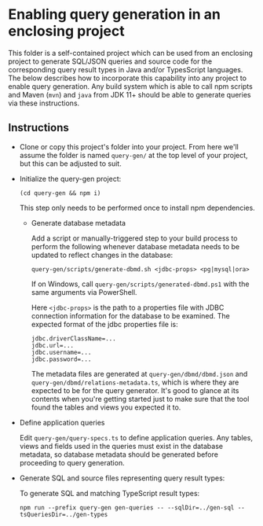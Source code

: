 # Enabling query generation in an enclosing project

This folder is a self-contained project which can be used from an enclosing project to
generate SQL/JSON queries and source code for the corresponding query result types in
Java and/or TypesScript languages. The below describes how to incorporate this
capability into any project to enable query generation. Any build system which is able
to call npm scripts and Maven (`mvn`) and `java` from JDK 11+ should be able to generate
queries via these instructions.

## Instructions

- Clone or copy this project's folder into your project. From here we'll assume the folder
  is named `query-gen/` at the top level of your project, but this can be adjusted to suit.

- Initialize the query-gen project:
  ```
  (cd query-gen && npm i)
  ```
  This step only needs to be performed once to install npm dependencies.

  - Generate database metadata

    Add a script or manually-triggered step to your build process to perform the following whenever
    database metadata needs to be updated to reflect changes in the database:
    ```console
    query-gen/scripts/generate-dbmd.sh <jdbc-props> <pg|mysql|ora>
    ```
    If on Windows, call `query-gen/scripts/generated-dbmd.ps1` with the same arguments via PowerShell.

    Here `<jdbc-props>` is the path to a properties file with JDBC connection information for
    the database to be examined. The expected format of the jdbc properties file is:
    ```
    jdbc.driverClassName=...
    jdbc.url=...
    jdbc.username=...
    jdbc.password=...
    ```

    The metadata files are generated at `query-gen/dbmd/dbmd.json` and
    `query-gen/dbmd/relations-metadata.ts`, which is where they are expected to be for the query
    generator. It's good to glance at its contents when you're getting started just to make sure
    that the tool found the tables and views you expected it to.

- Define application queries

  Edit `query-gen/query-specs.ts` to define application queries. Any tables, views and fields used in
  the queries must exist in the database metadata, so database metadata should be generated before
  proceeding to query generation.

- Generate SQL and source files representing query result types:

  To generate SQL and matching TypeScript result types:

  ```
  npm run --prefix query-gen gen-queries -- --sqlDir=../gen-sql --tsQueriesDir=../gen-types
  ```
